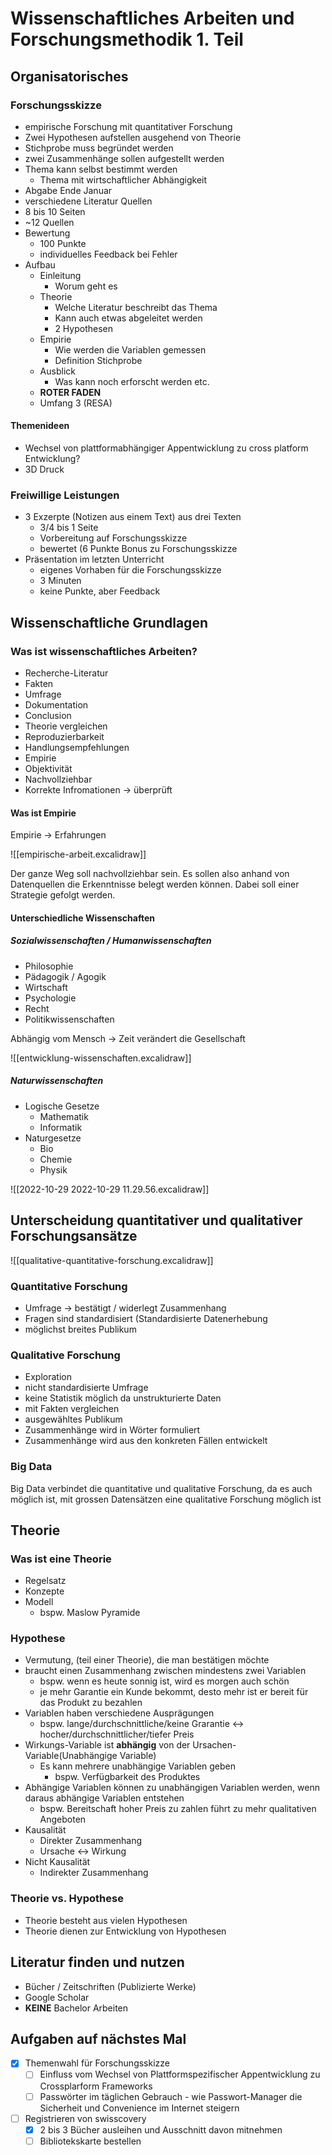 # Wissenschaftliches Arbeiten und Forschungsmethodik 1. Teil

## Organisatorisches

### Forschungsskizze
- empirische Forschung mit quantitativer Forschung
- Zwei Hypothesen aufstellen ausgehend von Theorie
- Stichprobe muss begründet werden
- zwei Zusammenhänge sollen aufgestellt werden
- Thema kann selbst bestimmt werden
	- Thema mit wirtschaftlicher Abhängigkeit
- Abgabe Ende Januar
- verschiedene Literatur Quellen
- 8 bis 10 Seiten
- ~12 Quellen
- Bewertung
	- 100 Punkte
	- individuelles Feedback bei Fehler
- Aufbau
	- Einleitung
		- Worum geht es
	- Theorie
		- Welche Literatur beschreibt das Thema
		- Kann auch etwas abgeleitet werden
		- 2 Hypothesen
	- Empirie
		- Wie werden die Variablen gemessen
		- Definition Stichprobe
	- Ausblick
		- Was kann noch erforscht werden etc.
	- **ROTER FADEN**
	- Umfang 3 (RESA)
  
#### Themenideen
- Wechsel von plattformabhängiger Appentwicklung zu cross platform Entwicklung?
- 3D Druck

### Freiwillige Leistungen
- 3 Exzerpte (Notizen aus einem Text) aus drei Texten
	- 3/4 bis 1 Seite
	- Vorbereitung auf Forschungsskizze
	- bewertet (6 Punkte Bonus zu Forschungsskizze
- Präsentation im letzten Unterricht
	- eigenes Vorhaben für die Forschungsskizze
	- 3 Minuten
	- keine Punkte, aber Feedback

## Wissenschaftliche Grundlagen

### Was ist wissenschaftliches Arbeiten?

- Recherche-Literatur
- Fakten
- Umfrage
- Dokumentation
- Conclusion
- Theorie vergleichen
- Reproduzierbarkeit
- Handlungsempfehlungen
- Empirie
- Objektivität
- Nachvollziehbar
- Korrekte Infromationen -> überprüft

#### Was ist Empirie

Empirie -> Erfahrungen

![[empirische-arbeit.excalidraw]]

Der ganze Weg soll nachvollziehbar sein. Es sollen also anhand von Datenquellen die Erkenntnisse belegt werden können. Dabei soll einer Strategie gefolgt werden.

#### Unterschiedliche Wissenschaften

##### Sozialwissenschaften / Humanwissenschaften
- Philosophie
- Pädagogik / Agogik
- Wirtschaft
- Psychologie
- Recht
- Politikwissenschaften

Abhängig vom Mensch -> Zeit verändert die Gesellschaft

![[entwicklung-wissenschaften.excalidraw]]

##### Naturwissenschaften
- Logische Gesetze
	- Mathematik
	- Informatik
- Naturgesetze
	- Bio
	- Chemie
	- Physik

![[2022-10-29 2022-10-29 11.29.56.excalidraw]]

## Unterscheidung quantitativer und qualitativer Forschungsansätze

![[qualitative-quantitative-forschung.excalidraw]]

### Quantitative Forschung
- Umfrage -> bestätigt / widerlegt Zusammenhang
- Fragen sind standardisiert (Standardisierte Datenerhebung
- möglichst breites Publikum

### Qualitative Forschung
- Exploration
- nicht standardisierte Umfrage
- keine Statistik möglich da unstrukturierte Daten
- mit Fakten vergleichen
- ausgewähltes Publikum
- Zusammenhänge wird in Wörter formuliert
- Zusammenhänge wird aus den konkreten Fällen entwickelt

### Big Data
Big Data verbindet die quantitative und qualitative Forschung, da es auch möglich ist, mit grossen Datensätzen eine qualitative Forschung möglich ist

## Theorie

### Was ist eine Theorie
- Regelsatz
- Konzepte
- Modell
	- bspw. Maslow Pyramide

### Hypothese
- Vermutung, (teil einer Theorie), die man bestätigen möchte
- braucht einen Zusammenhang zwischen mindestens zwei Variablen
	- bspw. wenn es heute sonnig ist, wird es morgen auch schön
	- je mehr Garantie ein Kunde bekommt, desto mehr ist er bereit für das Produkt zu bezahlen
- Variablen haben verschiedene Ausprägungen
	- bspw. lange/durchschnittliche/keine Grarantie <-> hocher/durchschnittlicher/tiefer Preis
- Wirkungs-Variable ist **abhängig** von der Ursachen-Variable(Unabhängige Variable)
	- Es kann mehrere unabhängige Variablen geben
		- bspw. Verfügbarkeit des Produktes
- Abhängige Variablen können zu unabhängigen Variablen werden, wenn daraus abhängige Variablen entstehen
	- bspw. Bereitschaft hoher Preis zu zahlen führt zu mehr qualitativen Angeboten
- Kausalität
	- Direkter Zusammenhang
	- Ursache <-> Wirkung
- Nicht Kausalität
	- Indirekter Zusammenhang

### Theorie vs. Hypothese
- Theorie besteht aus vielen Hypothesen
- Theorie dienen zur Entwicklung von Hypothesen


## Literatur finden und nutzen

- Bücher / Zeitschriften (Publizierte Werke)
- Google Scholar
- **KEINE** Bachelor Arbeiten

## Aufgaben auf nächstes Mal
- [x] Themenwahl für Forschungsskizze
	- [ ] Einfluss vom Wechsel von Plattformspezifischer Appentwicklung zu Crossplarform Frameworks
	- [ ] Passwörter im täglichen Gebrauch - wie Passwort-Manager die Sicherheit und Convenience im Internet steigern
- [ ] Registrieren von swisscovery
	- [x] 2 bis 3 Bücher ausleihen und Ausschnitt davon mitnehmen
	- [ ] Bibliotekskarte bestellen
